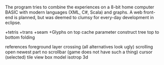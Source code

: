 The program tries to combine the experiences on a 8-bit home computer BASIC with modern languages (XML, C#, Scala) and graphs. A web front-end is planned, but was deemed to clumsy for every-day development in eclipse.

+tetris
+trans
+seam
+Glyphs on top
cache parameter
construct tree
	top to bottom
folding

references
foreground layer
	crossing (all alternatives look ugly)
scrolling
	open newest part
	no scrollbar (game does not have such a thing)
cursor
	(selected) tile
view
	box model
	isotrop
	3d